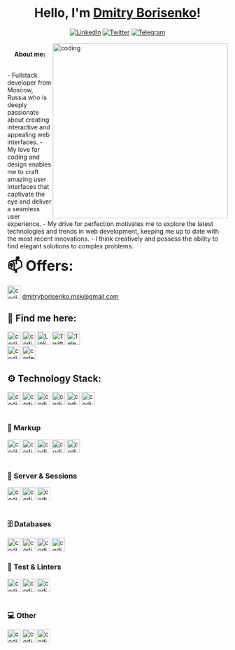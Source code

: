 <h1 align="center">Hello, I'm <a href="https://www.linkedin.com/in/dmitry-borisenko-9a8144128/" target="_blank">Dmitry Borisenko</a>!</h1>
<div id="socials" align="center">
<a href="https://www.linkedin.com/in/dmitry-borisenko-9a8144128/" target="_blank"><img src="https://img.shields.io/badge/LinkedIn-53B5CA?style=for-the-badge&logo=linkedin&logoColor=355981" alt="LinkedIn"/></a>
<a href="https://twitter.com/Brsnk_Dmtr"><img src="https://img.shields.io/badge/Twitter-53B5CA?style=for-the-badge&logo=twitter&logoColor=355981" alt="Twitter"/></a>
<a href="https://t.me/borisenko_dmitry"><img src="https://img.shields.io/badge/Telegram-53B5CA?style=for-the-badge&logo=telegram&logoColor=355981" alt="Telegram"/></a>
</div>
<br>

<img align="right" alt="coding" width="400" src="https://i.pinimg.com/originals/29/5d/ba/295dba78f8e4148215611aab4e03f93a.gif">		

<strong><img src="https://github.com/blackcater/blackcater/raw/main/images/Hi.gif" height="16"/>About me:</strong>

<br>
-  Fullstack developer from Moscow, Russia who is deeply passionate about creating interactive and appealing web interfaces.
-  My love for coding and design enables me to craft amazing user interfaces that captivate the eye and deliver a seamless user experience.
-  My drive for perfection motivates me to explore the latest technologies and trends in web development, keeping me up to date with the most recent innovations.
-  I think creatively and possess the ability to find elegant solutions to complex problems.
<br>

<strong style="font-size: 32px">📫 Offers:</strong> <br>

<img alt="coding" height="30" src="https://img.shields.io/badge/Gmail-355981?style=for-the-badge&logo=gmail&logoColor=53B5CA">              
<a href="mailto:dmitryborisenko.msk@gmail.com&body=привет?subject=вопрос">dmitryborisenko.msk@gmail.com</a>


## 👤 Find me here:
  <div id="socials" align="left">
<a href="https://instagram.com/gysen?igshid=YmMyMTA2M2Y=" target="blank"><img alt="coding" height="30" src="https://img.shields.io/badge/Instagram-53B5CA?style=for-the-badge&logo=instagram&logoColor=355981"></a>
<a href="https://www.facebook.com/dmborisenko" target="_blank"><img alt="coding" height="30" src="https://img.shields.io/badge/Facebook-53B5CA?style=for-the-badge&logo=facebook&logoColor=355981"></a>
<a href="https://www.linkedin.com/in/dmitry-borisenko-9a8144128/" target="_blank"><img height="30" src="https://img.shields.io/badge/LinkedIn-53B5CA?style=for-the-badge&logo=linkedin&logoColor=355981" alt="LinkedIn"/></a>
<a href="https://twitter.com/Brsnk_Dmtr"><img height="30" src="https://img.shields.io/badge/Twitter-53B5CA?style=for-the-badge&logo=twitter&logoColor=355981" alt="Twitter"/></a>
<a href="https://t.me/borisenko_dmitry"><img height="30" src="https://img.shields.io/badge/Telegram-53B5CA?style=for-the-badge&logo=telegram&logoColor=355981" alt="Telegram"/></a>
  </div>
<a href="https://www.facebook.com/dmborisenko" target="_blank"><img alt="coding" height="30" src="https://img.shields.io/badge/Codewars-53B5CA?style=for-the-badge&logo=Codewars&logoColor=355981"></a>
<a href="https://www.codewars.com/" target="blank"><img height=30 alt="codewars" src="https://www.codewars.com/users/gysen/badges/large"></a>
<br>

## ⚙️ Technology Stack:

  <div id="socials" align="left">
  <img alt="coding" height="30" src="https://img.shields.io/badge/JavaScript-355981?style=for-the-badge&logo=javascript&logoColor=53B5CA">
  <img alt="coding" height="30" src="https://img.shields.io/badge/TypeScript-355981?style=for-the-badge&logo=typescript&logoColor=53B5CA">
  <img alt="coding" height="30" src="https://img.shields.io/badge/React-355981?style=for-the-badge&logo=react&logoColor=53B5CA">
  <img alt="coding" height="30" src="https://img.shields.io/badge/Redux-355981?style=for-the-badge&logo=redux&logoColor=53B5CA">
  <img alt="coding" height="30" src="https://img.shields.io/badge/Next.js-355981?style=for-the-badge&logo=next.js&logoColor=53B5CA">
  <img alt="coding" height="30" src="https://img.shields.io/badge/Node.js-355981?style=for-the-badge&logo=node.js&logoColor=53B5CA">
  </div>

<br>
  <h3>📐 Markup</h3>
    <div id="socials" align="left">
<img alt="coding" height="30" src="https://img.shields.io/badge/HTML5-53B5CA?style=for-the-badge&logo=html5&logoColor=355981">
<img alt="coding" height="30" src="https://img.shields.io/badge/CSS3-53B5CA?style=for-the-badge&logo=css3&logoColor=355981">
<img alt="coding" height="30" src="https://img.shields.io/badge/Sass-53B5CA?style=for-the-badge&logo=sass&logoColor=355981">
<img alt="coding" height="30" src="https://img.shields.io/badge/Tailwind_CSS-53B5CA?style=for-the-badge&logo=tailwind-css&logoColor=355981">
<img alt="coding" height="30" src="https://img.shields.io/badge/Bootstrap-53B5CA?style=for-the-badge&logo=bootstrap&logoColor=355981">
    </div>
  <br>
  <h3>💾 Server & Sessions</h3>
    <div id="socials" align="left">
<img alt="coding" height="30" src="https://img.shields.io/badge/Express.js-355981?style=for-the-badge&logo=express&logoColor=53B5CA">
<img alt="coding" height="30" src="https://img.shields.io/badge/Express_sessions-355981?style=for-the-badge&logo=express&logoColor=53B5CA">
<img alt="coding" height="30" src="https://img.shields.io/badge/json%20web%20tokens-355981?style=for-the-badge&logo=json-web-tokens&logoColor=53B5CA">
    </div>
  <br>
  <h3>🗄 Databases</h3>
    <div id="socials" align="left">
<img alt="coding" height="30" src="https://img.shields.io/badge/PostgreSQL-53B5CA?style=for-the-badge&logo=postgresql&logoColor=355981">
<img alt="coding" height="30" src="https://img.shields.io/badge/Sequelize-53B5CA?style=for-the-badge&logo=Sequelize&logoColor=355981">
<img alt="coding" height="30" src="https://img.shields.io/badge/MongoDB-53B5CA?style=for-the-badge&logo=mongodb&logoColor=355981">
<img alt="coding" height="30" src="https://img.shields.io/badge/Strapi-53B5CA?style=for-the-badge&logo=strapi&logoColor=355981">
    </div>
  <h3>🔩 Test & Linters</h3>
    <div id="socials" align="left">
<img alt="coding" height="30" src="https://img.shields.io/badge/Jest-355981?style=for-the-badge&logo=Jest&logoColor=53B5CA">
<img alt="coding" height="30" src="https://img.shields.io/badge/eslint-355981?style=for-the-badge&logo=eslint&logoColor=53B5CA">
<img alt="coding" height="30" src="https://img.shields.io/badge/prettier-355981?style=for-the-badge&logo=prettier&logoColor=53B5CA">
    </div>
  <br>
  <h3>💻 Other</h3>
  <div id="socials" align="left">
<img alt="coding" height="30" src="https://img.shields.io/badge/GIT-355981?style=for-the-badge&logo=git&logoColor=53B5CA">
<img alt="coding" height="30" src="https://img.shields.io/badge/GITHUB-355981?style=for-the-badge&logo=github&logoColor=53B5CA">
<img alt="coding" height="30" src="https://img.shields.io/badge/GITLAB-355981?style=for-the-badge&logo=gitlab&logoColor=53B5CA">
  </div>
  <br>
